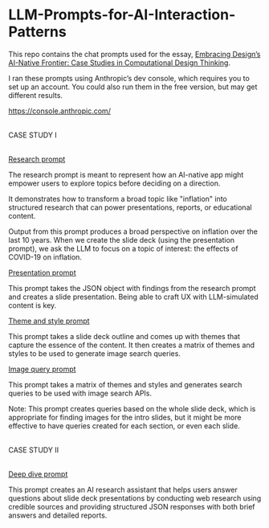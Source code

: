 # LLM-Prompts-for-AI-Interaction-Patterns

This repo contains the chat prompts used for the essay, [Embracing Design’s AI-Native Frontier: Case Studies in Computational Design Thinking](https://medium.com/@kevinagates/embracing-designs-ai-native-frontier-case-studies-in-computational-design-thinking-30c394a78b7e).

I ran these prompts using Anthropic’s dev console, which requires you to set up an account. You could also run them in the free version, but may get different results.

https://console.anthropic.com/

<br/>
CASE STUDY I
<br/><br/>

[Research prompt](https://github.com/kgates-github/LLM-Prompts-for-AI-Interaction-Patterns/blob/main/research-prompt.txt)

The research prompt is meant to represent how an AI-native app might empower users to explore 
topics before deciding on a direction.

It demonstrates how to transform a broad topic like "inflation" into structured research that 
can power presentations, reports, or educational content. 

Output from this prompt produces a broad perspective on inflation over the last 10 years. When 
we create the slide deck (using the presentation prompt), we ask the LLM to focus on a topic 
of interest: the effects of COVID-19 on inflation.

[Presentation prompt](https://github.com/kgates-github/LLM-Prompts-for-AI-Interaction-Patterns/blob/main/presentation-prompt.txt)

This prompt takes the JSON object with findings from the research prompt and creates a slide presentation. Being able to craft UX with LLM-simulated content is key.

[Theme and style prompt](https://github.com/kgates-github/LLM-Prompts-for-AI-Interaction-Patterns/blob/main/theme-and-style-prompt.txt)

This prompt takes a slide deck outline and comes up with themes that capture the essence of the content. It then creates a matrix of themes and styles to be used to generate image search queries.

[Image query prompt](https://github.com/kgates-github/LLM-Prompts-for-AI-Interaction-Patterns/blob/main/image-query-prompt.txt)

This prompt takes a matrix of themes and styles and generates search queries to be used with image search APIs. 

Note: This prompt creates queries based on the whole slide deck, which is appropriate for finding images for the intro slides, but it might be more effective to have queries created for each section, or even each slide.

<br/>
CASE STUDY II
<br/><br/>

[Deep dive prompt](https://github.com/kgates-github/LLM-Prompts-for-AI-Interaction-Patterns/blob/main/deep-dive-prompt.txt)

This prompt creates an AI research assistant that helps users answer questions about slide deck presentations by conducting web research using credible sources and providing structured JSON responses with both brief answers and detailed reports.
